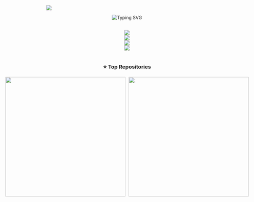 <img src="https://wallpapers.com/images/hd/cyberpunk-city-background-zydka6wgso9qt0ba.jpg">

<p align="center">
 <img src="https://readme-typing-svg.herokuapp.com?font=Roboto+Mono&pause=2500&color=F9F9FB&center=true&vCenter=true&width=600&lines=Hi+I'm+Nicolas+Alves;Full+Stack+Developer" alt="Typing SVG" />
</p>



<br/>

<div align="center">
  <img src="https://skillicons.dev/icons?i=nodejs,mongodb,gitlab,arduino,nextjs,tailwind" /><br>
    <img src="https://skillicons.dev/icons?i=bootstrap,html,css,vscode,github,git" /><br>
    <img src="https://skillicons.dev/icons?i=c,bash,ubuntu,python,figma,pycharm" /><br>
    <img src="https://skillicons.dev/icons?i=cpp,cs,java,pwsh,javascript,mysql" /><br>
</div>

<br/>


<div align="center">
  <h3>⭐️ Top Repositories</h3>
  <div style="display: flex; justify-content: center; gap: 10px;">
    <a href="https://github.com/Nicolas-Alves23/threejs.git">
        <img width=375 src="https://github-readme-stats.vercel.app/api/pin/?username=Nicolas-Alves23&repo=ThreeJS&theme=light&title_color=000000&icon_color=000000&text_color=000000&bg_color=ffffff" />
        </a>
    <a href="https://github.com/Nicolas-Alves23/React_plus_api.git">
        <img width=375 src="https://github-readme-stats.vercel.app/api/pin/?username=Nicolas-Alves23&repo=pwbe&theme=light&title_color=000000&icon_color=000000&text_color=000000&bg_color=ffffff" />
    </a>
</div>
